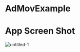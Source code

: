 # AdMovExample

# App Screen Shot

![untitled-1](https://user-images.githubusercontent.com/18658851/51601007-7c3ef180-1f2d-11e9-9b7e-4abac469a9ef.png)

